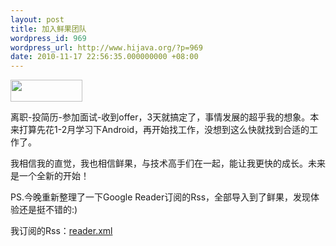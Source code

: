 ```yaml
---
layout: post
title: 加入鲜果团队
wordpress_id: 969
wordpress_url: http://www.hijava.org/?p=969
date: 2010-11-17 22:56:35.000000000 +08:00
---
```

<img class="alignnone" title="xianguo" src="http://xianguo.com/static/images/logo.png" alt="" width="115" height="35" />

离职-投简历-参加面试-收到offer，3天就搞定了，事情发展的超乎我的想象。本来打算先花1-2月学习下Android，再开始找工作，没想到这么快就找到合适的工作了。

我相信我的直觉，我也相信鲜果，与技术高手们在一起，能让我更快的成长。未来是一个全新的开始！

PS.今晚重新整理了一下Google Reader订阅的Rss，全部导入到了鲜果，发现体验还是挺不错的:)

我订阅的Rss：<a href="http://www.hijava.org/reader.xml" target="_blank">reader.xml</a>
